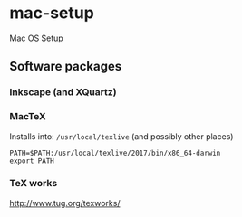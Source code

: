 # mac-setup
Mac OS Setup

## Software packages

### Inkscape (and XQuartz)


### MacTeX
Installs into: `/usr/local/texlive` (and possibly other places)

```
PATH=$PATH:/usr/local/texlive/2017/bin/x86_64-darwin
export PATH
```

### TeX works
http://www.tug.org/texworks/

